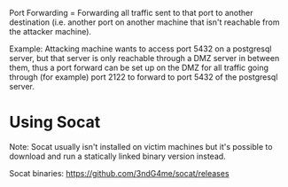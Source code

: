 Port Forwarding = Forwarding all traffic sent to that port to another destination (i.e. another port on another machine that isn't reachable from the attacker machine).

Example: Attacking machine wants to access port 5432 on a postgresql server, but that server is only reachable through a DMZ server in between them, thus a port forward can be set up on the DMZ for all traffic going through (for example) port 2122 to forward to port 5432 of the postgresql server.
# Using Socat
Note: Socat usually isn't installed on victim machines but it's possible to download and run a statically linked binary version instead.

Socat binaries: https://github.com/3ndG4me/socat/releases

